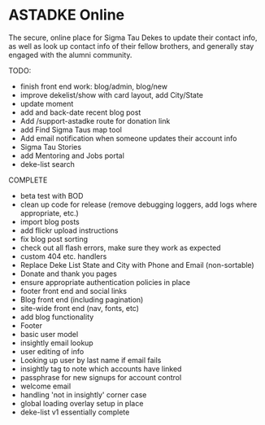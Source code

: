 # ASTADKE Online
The secure, online place for Sigma Tau Dekes to update their contact info, as well as look up contact info of their fellow brothers, and generally stay engaged with the alumni community.

TODO:
+ finish front end work: blog/admin, blog/new
+ improve dekelist/show with card layout, add City/State
+ update moment
+ add and back-date recent blog post
+ Add /support-astadke route for donation link
+ add Find Sigma Taus map tool
+ Add email notification when someone updates their account info
+ Sigma Tau Stories
+ add Mentoring and Jobs portal
+ deke-list search

COMPLETE
+ beta test with BOD
+ clean up code for release (remove debugging loggers, add logs where appropriate, etc.)
+ import blog posts
+ add flickr upload instructions
+ fix blog post sorting
+ check out all flash errors, make sure they work as expected
+ custom 404 etc. handlers
+ Replace Deke List State and City with Phone and Email (non-sortable)
+ Donate and thank you pages
+ ensure appropriate authentication policies in place
+ footer front end and social links
+ Blog front end (including pagination)
+ site-wide front end (nav, fonts, etc)
+ add blog functionality
+ Footer
+ basic user model
+ insightly email lookup
+ user editing of info
+ Looking up user by last name if email fails
+ insightly tag to note which accounts have linked
+ passphrase for new signups for account control
+ welcome email
+ handling 'not in insightly' corner case
+ global loading overlay setup in place
+ deke-list v1 essentially complete
